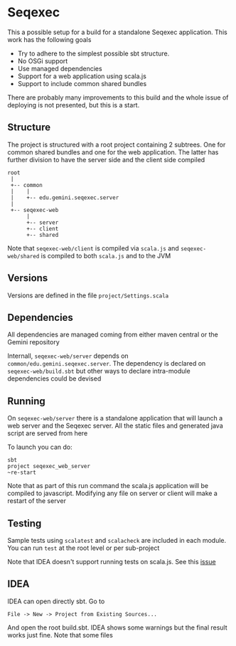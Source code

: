 # Seqexec

This a possible setup for a build for a standalone Seqexec application. This work has the following goals 

- Try to adhere to the simplest possible sbt structure.
- No OSGi support
- Use managed dependencies
- Support for a web application using scala.js
- Support to include common shared bundles

There are probably many improvements to this build and the whole issue of deploying is not presented, but this is a start.

## Structure
The project is structured with a root project containing 2 subtrees. One for common shared bundles and one for the web application. The latter has further division to have the server side and the client side compiled

```
root
 |
 +-- common
 |    |
 |    +-- edu.gemini.seqexec.server
 |
 +-- seqexec-web
      |
      +-- server
      +-- client
      +-- shared
```

Note that `seqexec-web/client` is compiled via `scala.js` and `seqexec-web/shared` is compiled to both `scala.js` and to the JVM

## Versions

Versions are defined in the file `project/Settings.scala`

## Dependencies

All dependencies are managed coming from either maven central or the Gemini repository

Internall, `seqexec-web/server` depends on `common/edu.gemini.seqexec.server`. The dependency is declared on `seqexec-web/build.sbt` but other ways to declare intra-module dependencies could be devised

## Running
On `seqexec-web/server` there is a standalone application that will launch a web server and the Seqexec server. All the static files and generated java script are served from here

To launch you can do:

```
sbt
project seqexec_web_server
~re-start
```

Note that as part of this run command the scala.js application will be compiled to javascript. Modifying any file on server or client will make a restart of the server

## Testing

Sample tests using `scalatest` and `scalacheck` are included in each module. You can run `test` at the root level or per sub-project

Note that IDEA doesn't support running tests on scala.js. See this [issue](https://github.com/scalatest/scalatest/issues/743)

## IDEA

IDEA can open directly sbt. Go to 

```
File -> New -> Project from Existing Sources...
```

And open the root build.sbt. IDEA shows some warnings but the final result works just fine. Note that some files

